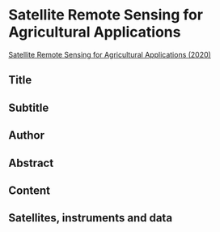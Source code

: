# Satellite Remote Sensing for Agricultural Applications

[Satellite Remote Sensing for Agricultural Applications (2020)](https://appliedsciences.nasa.gov/join-mission/training/english/arset-satellite-remote-sensing-agricultural-applications)


## Title

## Subtitle

## Author

## Abstract

## Content

## Satellites, instruments and data

